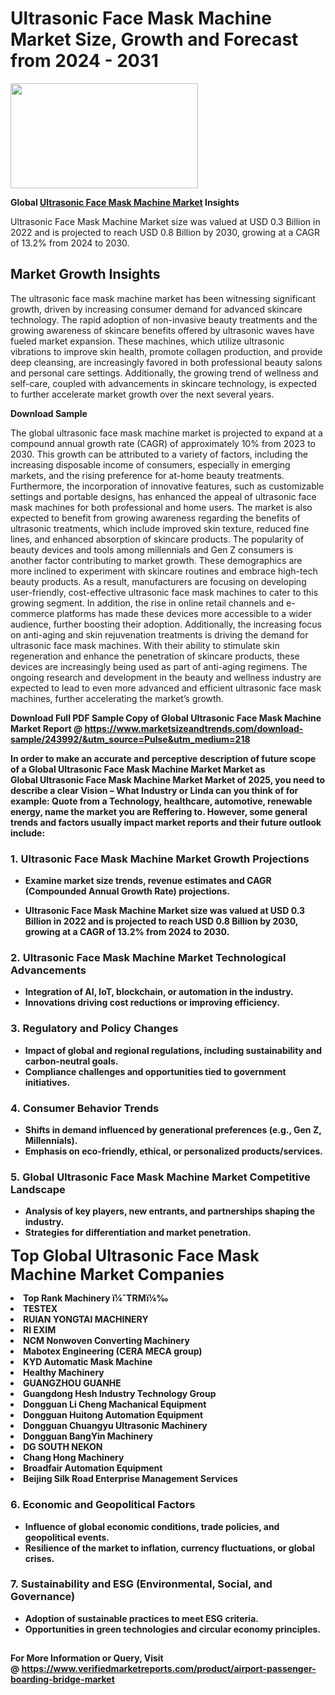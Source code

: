 <H1>Ultrasonic Face Mask Machine Market Size, Growth and Forecast from 2024 - 2031</H1><img class="aligncenter size-medium wp-image-584254" src="https://thirdeyenews.in/wp-content/uploads/2024/09/Global-Market-Research-300x168.jpeg" alt="" width="300" height="168" /><p><strong>Global&nbsp;<a href="https://www.marketsizeandtrends.com/download-sample/243992/&amp;utm_source=Pulse&amp;utm_medium=218">Ultrasonic Face Mask Machine Market</a> Insights</strong></p><p>Ultrasonic Face Mask Machine Market size was valued at USD 0.3 Billion in 2022 and is projected to reach USD 0.8 Billion by 2030, growing at a CAGR of 13.2% from 2024 to 2030.</p><p><h2>Market Growth Insights</h2> <p>The ultrasonic face mask machine market has been witnessing significant growth, driven by increasing consumer demand for advanced skincare technology. The rapid adoption of non-invasive beauty treatments and the growing awareness of skincare benefits offered by ultrasonic waves have fueled market expansion. These machines, which utilize ultrasonic vibrations to improve skin health, promote collagen production, and provide deep cleansing, are increasingly favored in both professional beauty salons and personal care settings. Additionally, the growing trend of wellness and self-care, coupled with advancements in skincare technology, is expected to further accelerate market growth over the next several years.</p> <p><strong>Download Sample</strong></p> <p>The global ultrasonic face mask machine market is projected to expand at a compound annual growth rate (CAGR) of approximately 10% from 2023 to 2030. This growth can be attributed to a variety of factors, including the increasing disposable income of consumers, especially in emerging markets, and the rising preference for at-home beauty treatments. Furthermore, the incorporation of innovative features, such as customizable settings and portable designs, has enhanced the appeal of ultrasonic face mask machines for both professional and home users. The market is also expected to benefit from growing awareness regarding the benefits of ultrasonic treatments, which include improved skin texture, reduced fine lines, and enhanced absorption of skincare products. The popularity of beauty devices and tools among millennials and Gen Z consumers is another factor contributing to market growth. These demographics are more inclined to experiment with skincare routines and embrace high-tech beauty products. As a result, manufacturers are focusing on developing user-friendly, cost-effective ultrasonic face mask machines to cater to this growing segment. In addition, the rise in online retail channels and e-commerce platforms has made these devices more accessible to a wider audience, further boosting their adoption. Additionally, the increasing focus on anti-aging and skin rejuvenation treatments is driving the demand for ultrasonic face mask machines. With their ability to stimulate skin regeneration and enhance the penetration of skincare products, these devices are increasingly being used as part of anti-aging regimens. The ongoing research and development in the beauty and wellness industry are expected to lead to even more advanced and efficient ultrasonic face mask machines, further accelerating the market’s growth. <p><strong></p><p><span class=""><strong>Download Full PDF Sample Copy of Global Ultrasonic Face Mask Machine Market Report</strong> @ <a href="https://www.marketsizeandtrends.com/download-sample/243992/&amp;utm_source=Pulse&amp;utm_medium=218" target="_blank">https://www.marketsizeandtrends.com/download-sample/243992/&amp;utm_source=Pulse&amp;utm_medium=218</a></span></p><p>In order to make an accurate and perceptive description of future scope of a Global&nbsp;Ultrasonic Face Mask Machine Market Market as Global&nbsp;Ultrasonic Face Mask Machine Market Market of 2025, you need to describe a clear Vision &ndash; What Industry or Linda can you think of for example: Quote from a Technology, healthcare, automotive, renewable energy, name the market you are Reffering to. However, some general trends and factors usually impact market reports and their future outlook include:</p><h3>1.&nbsp;<strong>Ultrasonic Face Mask Machine Market Growth Projections</strong></h3><ul><li>Examine market size trends, revenue estimates and CAGR (Compounded Annual Growth Rate) projections.</li><li><p>Ultrasonic Face Mask Machine Market size was valued at USD 0.3 Billion in 2022 and is projected to reach USD 0.8 Billion by 2030, growing at a CAGR of 13.2% from 2024 to 2030.</p></li></ul><h3>2.&nbsp;<strong>Ultrasonic Face Mask Machine Market Technological Advancements</strong></h3><ul><li>Integration of AI, IoT, blockchain, or automation in the industry.</li><li>Innovations driving cost reductions or improving efficiency.</li></ul><h3>3.&nbsp;<strong>Regulatory and Policy Changes</strong></h3><ul><li>Impact of global and regional regulations, including sustainability and carbon-neutral goals.</li><li>Compliance challenges and opportunities tied to government initiatives.</li></ul><h3>4.&nbsp;<strong>Consumer Behavior Trends</strong></h3><ul><li>Shifts in demand influenced by generational preferences (e.g., Gen Z, Millennials).</li><li>Emphasis on eco-friendly, ethical, or personalized products/services.</li></ul><h3>5.&nbsp;<strong>Global Ultrasonic Face Mask Machine Market Competitive Landscape</strong></h3><ul><li>Analysis of key players, new entrants, and partnerships shaping the industry.</li><li>Strategies for differentiation and market penetration.</li></ul><p data-pm-slice="1 1 []"><span style="color: inherit; font-family: inherit; font-size: 25px;">Top Global Ultrasonic Face Mask Machine Market Companies</span></p><div class="" data-test-id=""><p><li>Top Rank Machinery ï¼ˆTRMï¼‰</li><li> TESTEX</li><li> RUIAN YONGTAI MACHINERY</li><li> RI EXIM</li><li> NCM Nonwoven Converting Machinery</li><li> Mabotex Engineering (CERA MECA group)</li><li> KYD Automatic Mask Machine</li><li> Healthy Machinery</li><li> GUANGZHOU GUANHE</li><li> Guangdong Hesh Industry Technology Group</li><li> Dongguan Li Cheng Machanical Equipment</li><li> Dongguan Huitong Automation Equipment</li><li> Dongguan Chuangyu Ultrasonic Machinery</li><li> Dongguan BangYin Machinery</li><li> DG SOUTH NEKON</li><li> Chang Hong Machinery</li><li> Broadfair Automation Equipment</li><li> Beijing Silk Road Enterprise Management Services</li></p></div><h3>6.&nbsp;<strong>Economic and Geopolitical Factors</strong></h3><ul><li>Influence of global economic conditions, trade policies, and geopolitical events.</li><li>Resilience of the market to inflation, currency fluctuations, or global crises.</li></ul><h3>7.&nbsp;<strong>Sustainability and ESG (Environmental, Social, and Governance)</strong></h3><ul><li>Adoption of sustainable practices to meet ESG criteria.</li><li>Opportunities in green technologies and circular economy principles.</li></ul><h2><strong style="font-size: 14px;">For More Information or Query, Visit @&nbsp;</strong><a style="background-color: #ffffff; font-size: 14px;" href="https://www.marketsizeandtrends.com/report/ultrasonic-face-mask-machine-market/" target="_blank">https://www.verifiedmarketreports.com/product/airport-passenger-boarding-bridge-market</a></h2>
